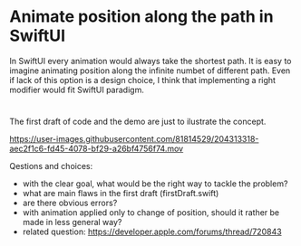 # Animate position along the path in SwiftUI
In SwiftUI every animation would always take the shortest path. It is easy to imagine animating position along the infinite numbet of different path. Even if lack of this option is a design choice, I think that implementing a right modifier would fit SwiftUI paradigm.

# 
The first draft of code and the demo are just to ilustrate the concept. 




https://user-images.githubusercontent.com/81814529/204313318-aec2f1c6-fd45-4078-bf29-a26bf4756f74.mov


Qestions and choices:
- with the clear goal, what would be the right way to tackle the problem?
- what are main flaws in the first draft (firstDraft.swift)
- are there obvious errors?
- with animation applied only to change of position, should it rather be made in less general way?
- related question: https://developer.apple.com/forums/thread/720843
